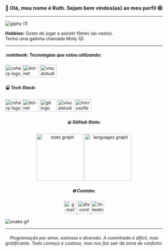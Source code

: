 <h3 align="left">👋 Olá, meu nome é Ruth. Sejam bem vindos(as) ao meu perfil 😆</h3>

<hr>

![giphy (1)](https://user-images.githubusercontent.com/90563215/210360732-0b3724f9-2d86-401b-88dc-4f612c0d188c.gif)

<p align="left"><strong>Hobbies:</strong> Gosto de jogar e assistir filmes (as vezes). <br>Tenho uma gatinha chamada Molly 🐱:</p>
<hr>

<h5 align="left">:notebook: Tecnologias que estou utilizando:</h5>
<div align="left">
  <img src="https://cdn.jsdelivr.net/gh/devicons/devicon/icons/csharp/csharp-original.svg" height="40" width="52" alt="csharp logo"  />
  <img src="https://cdn.jsdelivr.net/gh/devicons/devicon/icons/dot-net/dot-net-original.svg" height="40" width="52" alt="dot-net logo"  />
  <img src="https://cdn.jsdelivr.net/gh/devicons/devicon/icons/visualstudio/visualstudio-plain.svg" height="40" width="52" alt="visualstudio logo"  />
</div>

<h5 align="left">💻 Tech Stack:</h5>
<div align="left">
  <img src="https://cdn.jsdelivr.net/gh/devicons/devicon/icons/csharp/csharp-original.svg" height="40" width="52" alt="csharp logo"  />
  <img src="https://cdn.jsdelivr.net/gh/devicons/devicon/icons/dot-net/dot-net-original.svg" height="40" width="52" alt="dot-net logo"  />
  <img src="https://cdn.jsdelivr.net/gh/devicons/devicon/icons/git/git-original.svg" height="40" width="52" alt="git logo"  />
  <img src="https://cdn.jsdelivr.net/gh/devicons/devicon/icons/visualstudio/visualstudio-plain.svg" height="40" width="52" alt="visualstudio logo"  />
  <img src="https://cdn.jsdelivr.net/gh/devicons/devicon/icons/microsoftsqlserver/microsoftsqlserver-plain.svg" height="40" width="52" alt="microsoftsqlserver logo"  />
</div>

<h5 align="center">📊 GitHub Stats:</h5>
<div align="center">
  <img src="https://github-readme-stats.vercel.app/api?hide_title=false&hide_rank=false&show_icons=true&include_all_commits=true&count_private=true&disable_animations=false&theme=midnight-purple&locale=pt-br&hide_border=false&username=SrtaKennedy" height="150" alt="stats graph"  />
  <img src="https://github-readme-stats.vercel.app/api/top-langs?locale=pt-br&hide_title=false&layout=compact&card_width=320&langs_count=5&theme=midnight-purple&hide_border=false&username=SrtaKennedy" height="150" alt="languages graph"  />
</div>


<h5 align="center">🌐 Contato:</h5>
<div align="center">
  <a href="https://mail.google.com/mail/u/2/#inbox" target="_blank">
    <img src="https://img.shields.io/static/v1?message=Gmail&logo=gmail&label=&color=f26a92&logoColor=black&labelColor=6af2ca&style=for-the-badge" height="40" alt="gmail logo"  />
  </a>
  <a href="https://discord.com/channels/@🍓 Srta. Kennedy Flowers 🦊" target="_blank">
    <img src="https://img.shields.io/static/v1?message=Discord&logo=discord&label=&color=f26a92&logoColor=black&labelColor=6af2ca&style=for-the-badge" height="40" alt="discord logo"  />
  </a>
  <a href="https://www.linkedin.com/in/ruth-ellen-9b0572221/" target="_blank">
    <img src="https://img.shields.io/static/v1?message=LinkedIn&logo=linkedin&label=&color=f26a92&logoColor=black&labelColor=6af2ca&style=for-the-badge" height="40" alt="linkedin logo"  />
  </a>
</div>

![snake gif](https://github.com/SrtaKennedy/SrtaKennedy/blob/output/github-contribution-grid-snake.svg)
<hr>

<h6 align="center">Programação por amor, estresse e diversão. A caminhada é difícil, mas gratificante. Todo começo é custoso, mas nos faz sair da zona de conforto.</h6>
